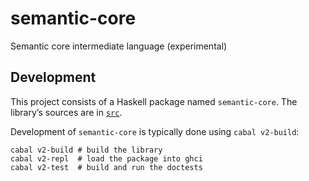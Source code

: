 # semantic-core

Semantic core intermediate language (experimental)


## Development

This project consists of a Haskell package named `semantic-core`. The library’s sources are in [`src`][].

Development of `semantic-core` is typically done using `cabal v2-build`:

```shell
cabal v2-build # build the library
cabal v2-repl  # load the package into ghci
cabal v2-test  # build and run the doctests
```

[`src`]: https://github.com/github/semantic/tree/master/semantic-core/src
